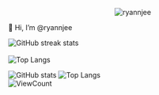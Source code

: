 
<p align="center">
	<img src="https://komarev.com/ghpvc/?username=ryannjee&label=Profile%20views&color=8080ff&style=flat" alt="ryannjee" />
</p>

👋 Hi, I’m @ryannjee

![GitHub streak stats](https://github-readme-streak-stats.herokuapp.com/?user=ryannjee)  
<br>
![Top Langs](https://github-readme-stats.vercel.app/api/top-langs/?username=ryannjee&layout=compact)

![GitHub stats](https://github-readme-streak-stats.herokuapp.com/?user=ryannjee&show_icons=true)
![Top Langs](https://github-readme-stats.vercel.app/api/top-langs/?username=ryannjee&layout=compact)  
![ViewCount](https://komarev.com/ghpvc/?username=ryannjee&color=63c5da)

<!---
ryannjee/ryannjee is a ✨ special ✨ repository because its `README.md` (this file) appears on your GitHub profile.
You can click the Preview link to take a look at your changes.
--->
